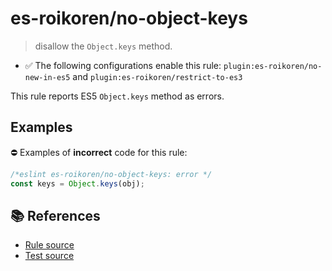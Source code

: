 # es-roikoren/no-object-keys
> disallow the `Object.keys` method.

- ✅ The following configurations enable this rule: `plugin:es-roikoren/no-new-in-es5` and `plugin:es-roikoren/restrict-to-es3`

This rule reports ES5 `Object.keys` method as errors.

## Examples

⛔ Examples of **incorrect** code for this rule:

```js
/*eslint es-roikoren/no-object-keys: error */
const keys = Object.keys(obj);
```

## 📚 References

- [Rule source](https://github.com/roikoren755/eslint-plugin-es/blob/v0.0.4/src/rules/no-object-keys.ts)
- [Test source](https://github.com/roikoren755/eslint-plugin-es/blob/v0.0.4/tests/src/rules/no-object-keys.ts)
